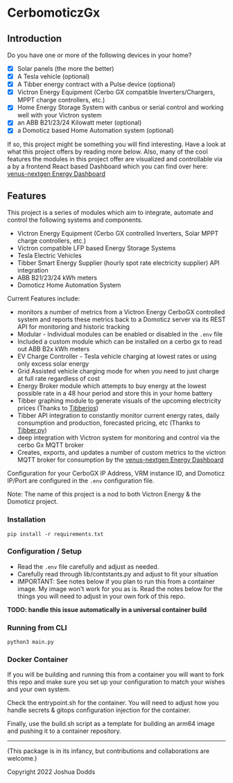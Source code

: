 CerbomoticzGx
========================
## Introduction 
Do you have one or more of the following devices in your home?

- [x] Solar panels (the more the better)
- [x] A Tesla vehicle (optional)
- [x] A Tibber energy contract with a Pulse device (optional)
- [x] Victron Energy Equipment (Cerbo GX compatible Inverters/Chargers, MPPT charge controllers, etc.)
- [x] Home Energy Storage System with canbus or serial control and working well with your Victron system
- [x] an ABB B21/23/24 Kilowatt meter (optional)
- [x] a Domoticz based Home Automation system (optional)

If so, this project might be something you will find interesting. Have a look at what this project offers by 
reading more below.  Also, many of the cool features the modules in this project offer are visualized and controllable 
via a by a frontend React based Dashboard which you can find over here: [venus-nextgen Energy Dashboard](https://github.com/JoshuaDodds/venus-nextgen)

## Features
This project is a series of modules which aim to integrate, automate and control the following systems and components.

- Victron Energy Equipment (Cerbo GX controlled Inverters, Solar MPPT charge controllers, etc.)
- Victron compatible LFP based Energy Storage Systems
- Tesla Electric Vehicles
- Tibber Smart Energy Supplier (hourly spot rate electricity supplier) API integration
- ABB B21/23/24 kWh meters
- Domoticz Home Automation System 


Current Features include:
- monitors a number of metrics from a Victron Energy CerboGX controlled system and reports these metrics back to
a Domoticz server via its REST API for monitoring and historic tracking
- Modular - Individual modules can be enabled or disabled in the ```.env``` file    
- Included a custom module which can be installed on a cerbo gx to read out ABB B2x kWh meters
- EV Charge Controller - Tesla vehicle charging at lowest rates or using only excess solar energy
- Grid Assisted vehicle charging mode for when you need to just charge at full rate regardless of cost
- Energy Broker module which attempts to buy energy at the lowest possible rate in a 48 hour period and store this in your home battery
- Tibber graphing module to generate visuals of the upcoming electricity prices (Thanks to [Tibberios](https://github.com/Lef-F/tibberios))
- Tibber API integration to constantly monitor current energy rates, daily consumption and production, forecasted pricing, etc (Thanks to [Tibber.py](https://github.com/BeatsuDev/tibber.py))
- deep integration with Victron system for monitoring and control via the cerbo Gx MQTT broker
- Creates, exports, and updates a number of custom metrics to the victron MQTT broker for consumption by the [venus-nextgen Energy Dashboard](https://github.com/JoshuaDodds/venus-nextgen)

Configuration for your CerboGX IP Address, VRM instance ID, and Domoticz IP/Port are configured in 
the ```.env``` configuration file. 

Note: The name of this project is a nod to both Victron Energy & the Domoticz project.


### Installation
```pip install -r requirements.txt```

### Configuration / Setup
- Read the ```.env``` file carefully and adjust as needed.
- Carefully read through lib/contstants.py and adjust to fit your situation
- IMPORTANT:  See notes below if you plan to run this from a container image.  My image won't work for you as is. Read the notes below 
for the things you will need to adjust in your own fork of this repo.  
 
**TODO: handle this issue automatically in a universal container build** 



### Running from CLI
```python3 main.py```

### Docker Container
If you will be building and running this from a container you will want to fork this repo and make sure you set up your configuration 
to match your wishes and your own system.

Check the entrypoint.sh  for the container. You will need to adjust how you handle secrets & gitops configuration injection for the container.

Finally, use the build.sh script as a template for building an arm64 image and pushing it to a container repository.

---------------
(This package is in its infancy, but contributions and collaborations are welcome.)

Copyright 2022 Joshua Dodds
